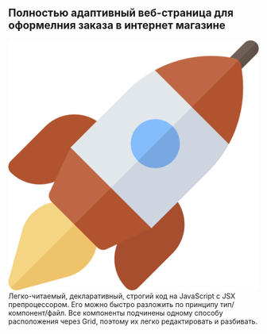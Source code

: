 Полностью адаптивный веб-страница для оформелния заказа в интернет магазине
-----

[Открыть приложение]: https://exapmle.com/shop

![Rocket Ship](rocket-ship-rocket-svgrepo-com.svg "rocket")
Легко-читаемый, декларативный, строгий код на JavaScript с JSX препроцессором. Его можно быстро разложить по принципу тип/компонент/файл. Все компоненты подчинены одному способу расположения через Grid, поэтому их легко редактировать и разбивать.

